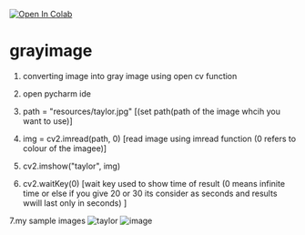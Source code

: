 [![Open In Colab](https://colab.research.google.com/assets/colab-badge.svg)](https://colab.research.google.com/github/googlecolab/colabtools/blob/master/notebooks/colab-github-demo.ipynb)
# grayimage
1. converting image into gray image using  open cv function 

2. open pycharm ide 

3. path = "resources/taylor.jpg"  [(set path(path of the image whcih you want to use)]

4. img = cv2.imread(path, 0) [read image using imread function (0 refers to colour of the imagee)]

5. cv2.imshow("taylor", img)

6. cv2.waitKey(0)   [wait key used to show time of result (0 means infinite time or else if you give 20 or 30 its consider as seconds and results wwill last only in seconds) ]      

7.my sample images
![taylor](https://user-images.githubusercontent.com/91751510/144362663-23f8809f-f8fa-482c-92cc-332824fdb769.jpg)
![image](https://user-images.githubusercontent.com/91751510/144362748-b9ba817c-6649-43b7-943b-bd4e56ec7449.png)




